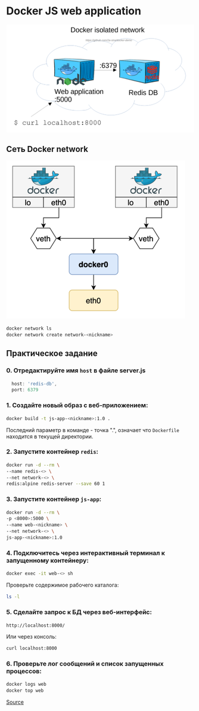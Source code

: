 # Docker JS web application

<img src="js-web-app.png" alt="js-web-app" width="1024"/>

## Сеть Docker network

<img src="docker-network.png" alt="docker-network" width="480"/>

```bash
docker network ls
docker network create network-<nickname>
```

## Практическое задание

### 0. Отредактируйте имя `host` в файле server.js

```javascript
  host: 'redis-db',
  port: 6379
```

### 1. Создайте новый образ с веб-приложением:

```bash
docker build -t js-app-<nickname>:1.0 .
```

Последний параметр в команде - точка ".", означает что `Dockerfile` находится в текущей директории.

### 2. Запустите контейнер `redis`:

```bash
docker run -d --rm \
--name redis-<> \
--net network-<> \
redis:alpine redis-server --save 60 1
```
### 3. Запустите контейнер `js-app`:

```bash
docker run -d --rm \
-p <8000>:5000 \
--name web-<nickname> \
--net network-<> \
js-app-<nickname>:1.0
```

### 4. Подключитесь через интерактивный терминал к запущенному контейнеру:

```bash
docker exec -it web-<> sh
```

Проверьте содержимое рабочего каталога:
```bash
ls -l
```

### 5. Сделайте запрос к БД через веб-интерфейс:

`http://localhost:8000/`

Или через консоль:

```bash
curl localhost:8000
```

### 6. Проверьте лог сообщений и список запущенных процессов:

```bash
docker logs web
docker top web
```

[Source](https://github.com/docker/awesome-compose/tree/master/nginx-nodejs-redis)